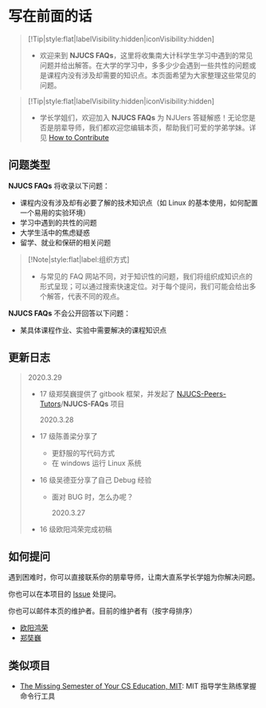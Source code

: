 # 写在前面的话

> [!Tip|style:flat|labelVisibility:hidden|iconVisibility:hidden]
>
> - 欢迎来到 **NJUCS FAQs**，这里将收集南大计科学生学习中遇到的常见问题并给出解答。在大学的学习中，多多少少会遇到一些共性的问题或是课程内没有涉及却需要的知识点。本页面希望为大家整理这些常见的问题。

<!-- -->

> [!Tip|style:flat|labelVisibility:hidden|iconVisibility:hidden]
>
> - 学长学姐们，欢迎加入 **NJUCS FAQs** 为 NJUers 答疑解惑！无论您是否是朋辈导师，我们都欢迎您编辑本页，帮助我们可爱的学弟学妹。详见 [How to Contribute](/doc/How-to-contributes.md)

## 问题类型

**NJUCS FAQs** 将收录以下问题：

- 课程内没有涉及却有必要了解的技术知识点（如 Linux 的基本使用，如何配置一个易用的实验环境）
- 学习中遇到的共性的问题
- 大学生活中的焦虑疑惑
- 留学、就业和保研的相关问题

> [!Note|style:flat|label:组织方式]
>
> - 与常见的 FAQ 网站不同，对于知识性的问题，我们将组织成知识点的形式呈现；可以通过搜索快速定位。对于每个提问，我们可能会给出多个解答，代表不同的观点。

**NJUCS FAQs** 不会公开回答以下问题：

- 某具体课程作业、实验中需要解决的课程知识点

## 更新日志

> 2020.3.29
>
> - 17 级郑奘巍提供了 gitbook 框架，并发起了 [NJUCS-Peers-Tutors](https://github.com/NJUCS-Peers-Tutors)/**NJUCS-FAQs** 项目
>
>   2020.3.28
>
> - 17 级陈善梁分享了
>   - 更舒服的写代码方式
>   - 在 windows 运行 Linux 系统
> - 16 级吴德亚分享了自己 Debug 经验
>
>   - 面对 BUG 时，怎么办呢？
>
>     2020.3.27
>
> - 16 级欧阳鸿荣完成初稿

## 如何提问

遇到困难时，你可以直接联系你的朋辈导师，让南大直系学长学姐为你解决问题。

你也可以在本项目的 [Issue](https://github.com/NJUCS-Peers-Tutors/NJUCS-FAQs/issues) 处提问。

你也可以邮件本页的维护者。目前的维护者有（按字母排序）

- [欧阳鸿荣](161220096@smail.nju.edu.cn)
- [郑奘巍](mailto:zzw@smail.nju.edu.cn)

## 类似项目

- [The Missing Semester of Your CS Education, MIT](https://missing.csail.mit.edu/): MIT 指导学生熟练掌握命令行工具
